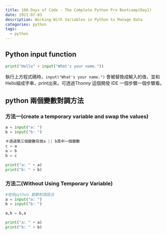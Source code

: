 ```yaml
---
title: 100 Days of Code - The Complete Python Pro Bootcamp(Day1)
date: 2021-07-03
description: Working With Variables in Python to Manage Data
categories: python
tags: 
  - python
---
```


## Python input function
``` python
print("Hello" + input("What's your name."))
```

執行上方程式碼時，`input("What's your name.")` 會被替換成輸入的值，並和Hello組成字串，print出來。可透過Thonny 這個開發 IDE 一個步驟一個步驟看。

## python 兩個變數對調方法

### 方法一(create a temporary variable and swap the values)

``` python 
a = input("a: ")
b = input("b: ")

＃透過第三個變數存放a || b其中一個變數
c = a
a = b
b = c

print("a: " + a)
print("b: " + b)
```

### 方法二(Without Using Temporary Variable)

``` python
#使用python 變數對調語法
a = input("a: ")
b = input("b: ")

a,b = b,a

print("a: " + a)
print("b: " + b)
```